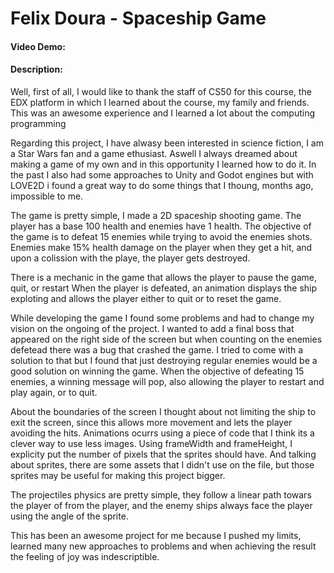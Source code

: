 # Felix Doura - Spaceship Game
#### Video Demo:  [<URL HERE>](https://www.youtube.com/watch?v=YY4YiWow5bM)
#### Description:

Well, first of all, I would like to thank the staff of CS50 for this course, the EDX platform in which I learned about the course, my family and friends.
This was an awesome experience and I learned a lot about the computing programming

Regarding this project, I have alwasy been interested in science fiction, I am a Star Wars fan and a game ethusiast. Aswell I always dreamed about making a game of my own and in this opportunity I learned how to do it.
In the past I also had some approaches to Unity and Godot engines but with LOVE2D i found a great way to do some things that I thoung, months ago, impossible to me.

The game is pretty simple, I made a 2D spaceship shooting game. The player has a base 100 health and enemies have 1 health. The objective of the game is to defeat 15 enemies while trying to avoid the enemies shots.
Enemies make 15% health damage on the player when they get a hit, and upon a colission with the playe, the player gets destroyed.

There is a mechanic in the game that allows the player to pause the game, quit, or restart
When the player is defeated, an animation displays the ship exploting and allows the player either to quit or to reset the game.

While developing the game I found some problems and had to change my vision on the ongoing of the project. I wanted to add a final boss that appeared on the right side of the screen but when counting on the enemies defetead there was a bug that crashed the game. I tried to come with a solution to that but I found that just destroying regular enemies would be a good solution on winning the game.
When the objective of defeating 15 enemies, a winning message will pop, also allowing the player to restart and play again, or to quit.

About the boundaries of the screen I thought about not limiting the ship to exit the screen, since this allows more movement and lets the player avoiding the hits.
Animations ocurrs using a piece of code that I think its a clever way to use less images. Using frameWidth and frameHeight, I explicity put the number of pixels that the sprites should have. And talking about sprites, there are some assets that I didn't use on the file, but those sprites may be useful for making this project bigger.

The projectiles physics are pretty simple, they follow a linear path towars the player of from the player, and the enemy ships always face the player using the angle of the sprite.

This has been an awesome project for me because I pushed my limits, learned many new approaches to problems and when achieving the result the feeling of joy was indescriptible.

